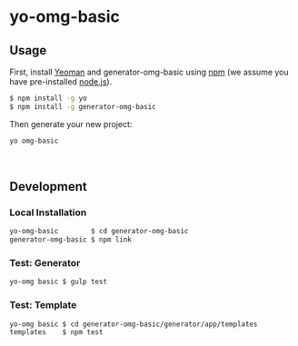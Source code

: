# yo-omg-basic 

## Usage 

First, install [Yeoman](http://yeoman.io) and generator-omg-basic using [npm](https://www.npmjs.com/) (we assume you have pre-installed [node.js](https://nodejs.org/)).

```bash
$ npm install -g yo
$ npm install -g generator-omg-basic
```

Then generate your new project:

```bash
yo omg-basic
```

<br />

## Development

### Local Installation

```bash
yo-omg-basic        $ cd generator-omg-basic
generator-omg-basic $ npm link
```

### Test: Generator

```bash
yo-omg basic $ gulp test
```

### Test: Template

```bash
yo-omg basic $ cd generator-omg-basic/generator/app/templates
templates    $ npm test
```

